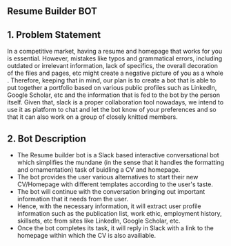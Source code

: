 ## Resume Builder BOT
## 1. Problem Statement
In a competitive market, having a resume and homepage that works for you is essential. However, mistakes like typos and grammatical errors, including outdated or irrelevant information, lack of specifics, the overall decoration of the files and pages, etc might create a negative picture of you as a whole . Therefore, keeping that in mind, our plan is to create a bot that is able to put together a portfolio based on various public profiles such as LinkedIn, Google Scholar, etc and the information that is fed to the bot by the person itself. Given that, slack is a proper collaboration tool nowadays, we intend to use it as platform to chat and let the bot know of your preferences and so that it can also work on a group of closely knitted members. 

## 2. Bot Description
-   The Resume builder bot is a Slack based interactive conversational bot which simplifies the mundane (in the sense that it handles the formatting and ornamentation) task of buidling a CV and homepage.  
-   The bot provides the user various alternatives to start their new CV/Homepage with different templates according to the user's taste.  
-   The bot will continue with the conversation bringing out important information that it needs from the user.
- Hence, with the necessary information, it will extract user profile information such as the publication list, work ethic, employment history, skillsets, etc from sites like LinkedIn, Google Scholar, etc. 
- Once the bot completes its task, it will reply in Slack with a link to the homepage within which the CV is also availiable.